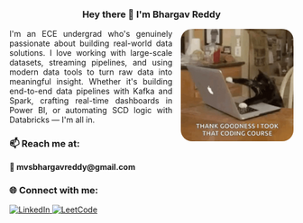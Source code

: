 <h3 align="center">Hey there 👋 I'm Bhargav Reddy</h3>

<p align="justify">
  <img align="right" src="assets/Side_dp.gif" width="200" style="border-radius: 20px; margin-left: 15px;" />
  I'm an ECE undergrad who's genuinely passionate about building real-world data solutions.  
  I love working with large-scale datasets, streaming pipelines, and using modern data tools  
  to turn raw data into meaningful insight. Whether it's building end-to-end data pipelines  
  with Kafka and Spark, crafting real-time dashboards in Power BI, or automating SCD logic  
  with Databricks — I'm all in.
</p>

<h3>📫 Reach me at:</h3>
<p>
  <strong>📧 mvsbhargavreddy@gmail.com</strong>
</p>

<h3>🌐 Connect with me:</h3>
<p>
  <a href="https://linkedin.com/in/bhargavreddy2003" target="_blank">
    <img src="https://raw.githubusercontent.com/rahuldkjain/github-profile-readme-generator/master/src/images/icons/Social/linked-in-alt.svg" alt="LinkedIn" height="30" width="40" />
  </a>
  <a href="https://www.leetcode.com/mvsbhargavreddy" target="_blank">
    <img src="https://raw.githubusercontent.com/rahuldkjain/github-profile-readme-generator/master/src/images/icons/Social/leet-code.svg" alt="LeetCode" height="30" width="40" />
  </a>
</p>
